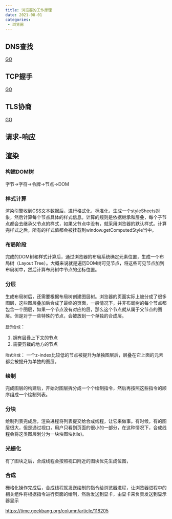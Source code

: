 ```yaml
---
title: 浏览器的工作原理
date: 2021-08-01
categories: 
 - 浏览器
---
```


## DNS查找
[GO](../计算机网络/DNS查询过程.md)

## TCP握手
[GO](../计算机网络/三握四挥.md)

## TLS协商
[GO](../计算机网络/https.md)

## 请求-响应

## 渲染
### 构建DOM树
字节->字符->令牌->节点->DOM

### 样式计算
渲染引擎收到CSS文本数据后，进行格式化，标准化，生成一个styleSheets对象，然后计算每个节点具体的样式信息。计算的规则是依据继承和层叠，每个子节点都会去继承父节点的样式，如果父节点中没有，就采用浏览器的默认样式。计算完样式之后，所有的样式值都会被挂载到window.getComputedStyle当中。

### 布局阶段
完成的DOM树和样式计算后，通过浏览器的布局系统确定元素位置，生成一个布局树（Layout Tree）。大概来说就是遍历DOM树可见节点，将这些可见节点加到布局树中，然后计算布局树中节点的坐标位置。

### 分层
生成布局树后，还需要根据布局树创建图层树。浏览器的页面实际上被分成了很多图层，这些图层叠加后合成了最终的页面，一般情况下，并非布局树的每个节点都包含一个图层，如果一个节点没有对应的层，那么这个节点就从属于父节点的图层。但是对于一些特殊的节点，会被放到一个单独的合成层。

`显示合成`：
1. 拥有层叠上下文的节点
2. 需要剪裁的地方的节点

`隐式合成`：
一个z-index比较低的节点被提升为单独图层后，层叠在它上面的元素都会被提升为单独的图层。

### 绘制
完成图层的构建后，开始对图层拆分成一个个绘制指令，然后再按照这些指令的顺序组成一个绘制列表。

### 分块
绘制列表完成后，渲染进程将列表提交给合成线程，让它来做事。有时候，有的图层很大，但是通过视口，用户只看到页面的很小的一部分，在这种情况下，合成线程会将这类图层划分为一块块图块(tile)。

### 光栅化
有了图块之后，合成线程会按照视口附近的图块优先生成位图，

### 合成
栅格化操作完成后，合成线程就发送绘制的指令给浏览器进程，让浏览器进程中的相关组件将根据指令进行页面的绘制，然后发送到显卡，由显卡来负责发送到显示器显示


https://time.geekbang.org/column/article/118205